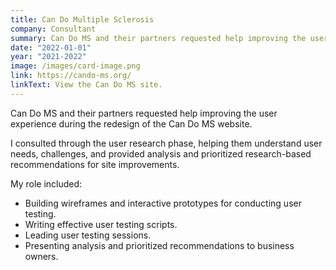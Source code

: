 ```yaml
---
title: Can Do Multiple Sclerosis
company: Consultant
summary: Can Do MS and their partners requested help improving the user experience during the redesign of the Can Do MS website. 
date: "2022-01-01"
year: "2021-2022"
image: /images/card-image.png
link: https://cando-ms.org/
linkText: View the Can Do MS site.
---
```

Can Do MS and their partners requested help improving the user experience during the redesign of the Can Do MS website. 

I consulted through the user research phase, helping them understand user needs, challenges, and provided analysis and prioritized research-based recommendations for site improvements. 

<p class="toggle-role">My role included:</p>

- Building wireframes and interactive prototypes for conducting user testing.
- Writing effective user testing scripts.
- Leading user testing sessions.
- Presenting analysis and prioritized recommendations to business owners.
